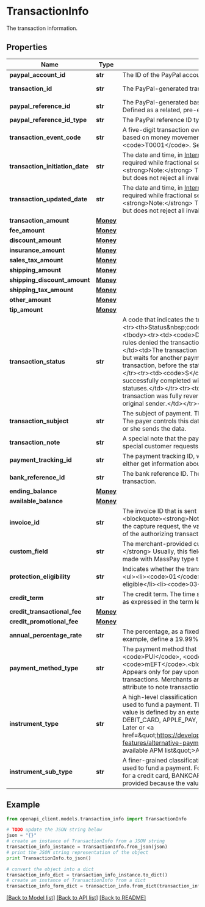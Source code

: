 # TransactionInfo

The transaction information.

## Properties

Name | Type | Description | Notes
------------ | ------------- | ------------- | -------------
**paypal_account_id** | **str** | The ID of the PayPal account of the counterparty. | [optional] 
**transaction_id** | **str** | The PayPal-generated transaction ID. | [optional] [readonly] 
**paypal_reference_id** | **str** | The PayPal-generated base ID. PayPal exclusive. Cannot be altered. Defined as a related, pre-existing transaction or event. | [optional] 
**paypal_reference_id_type** | **str** | The PayPal reference ID type. | [optional] 
**transaction_event_code** | **str** | A five-digit transaction event code that classifies the transaction type based on money movement and debit or credit. For example, &lt;code&gt;T0001&lt;/code&gt;. See [Transaction event codes](/docs/integration/direct/transaction-search/transaction-event-codes/). | [optional] 
**transaction_initiation_date** | **str** | The date and time, in [Internet date and time format](https://tools.ietf.org/html/rfc3339#section-5.6). Seconds are required while fractional seconds are optional.&lt;blockquote&gt;&lt;strong&gt;Note:&lt;/strong&gt; The regular expression provides guidance but does not reject all invalid dates.&lt;/blockquote&gt; | [optional] 
**transaction_updated_date** | **str** | The date and time, in [Internet date and time format](https://tools.ietf.org/html/rfc3339#section-5.6). Seconds are required while fractional seconds are optional.&lt;blockquote&gt;&lt;strong&gt;Note:&lt;/strong&gt; The regular expression provides guidance but does not reject all invalid dates.&lt;/blockquote&gt; | [optional] 
**transaction_amount** | [**Money**](Money.md) |  | [optional] 
**fee_amount** | [**Money**](Money.md) |  | [optional] 
**discount_amount** | [**Money**](Money.md) |  | [optional] 
**insurance_amount** | [**Money**](Money.md) |  | [optional] 
**sales_tax_amount** | [**Money**](Money.md) |  | [optional] 
**shipping_amount** | [**Money**](Money.md) |  | [optional] 
**shipping_discount_amount** | [**Money**](Money.md) |  | [optional] 
**shipping_tax_amount** | [**Money**](Money.md) |  | [optional] 
**other_amount** | [**Money**](Money.md) |  | [optional] 
**tip_amount** | [**Money**](Money.md) |  | [optional] 
**transaction_status** | **str** | A code that indicates the transaction status. Value is:&lt;table&gt;&lt;thead&gt;&lt;tr&gt;&lt;th&gt;Status&amp;nbsp;code&lt;/th&gt;&lt;th&gt;Description&lt;/th&gt;&lt;/tr&gt;&lt;/thead&gt;&lt;tbody&gt;&lt;tr&gt;&lt;td&gt;&lt;code&gt;D&lt;/code&gt;&lt;/td&gt;&lt;td&gt;PayPal or merchant rules denied the transaction.&lt;/td&gt;&lt;/tr&gt;&lt;tr&gt;&lt;td&gt;&lt;code&gt;P&lt;/code&gt;&lt;/td&gt;&lt;td&gt;The transaction is pending. The transaction was created but waits for another payment process to complete, such as an ACH transaction, before the status changes to &lt;code&gt;S&lt;/code&gt;.&lt;/td&gt;&lt;/tr&gt;&lt;tr&gt;&lt;td&gt;&lt;code&gt;S&lt;/code&gt;&lt;/td&gt;&lt;td&gt;The transaction successfully completed without a denial and after any pending statuses.&lt;/td&gt;&lt;/tr&gt;&lt;tr&gt;&lt;td&gt;&lt;code&gt;V&lt;/code&gt;&lt;/td&gt;&lt;td&gt;A successful transaction was fully reversed and funds were refunded to the original sender.&lt;/td&gt;&lt;/tr&gt;&lt;/tbody&gt;&lt;/table&gt; | [optional] 
**transaction_subject** | **str** | The subject of payment. The payer passes this value to the payee. The payer controls this data through the interface through which he or she sends the data. | [optional] 
**transaction_note** | **str** | A special note that the payer passes to the payee. Might contain special customer requests, such as shipping instructions. | [optional] 
**payment_tracking_id** | **str** | The payment tracking ID, which is a unique ID that partners specify to either get information about a payment or request a refund. | [optional] 
**bank_reference_id** | **str** | The bank reference ID. The bank provides this value for an ACH transaction. | [optional] 
**ending_balance** | [**Money**](Money.md) |  | [optional] 
**available_balance** | [**Money**](Money.md) |  | [optional] 
**invoice_id** | **str** | The invoice ID that is sent by the merchant with the transaction.&lt;blockquote&gt;&lt;strong&gt;Note:&lt;/strong&gt; If an invoice ID was sent with the capture request, the value is reported. Otherwise, the invoice ID of the authorizing transaction is reported.&lt;/blockquote&gt; | [optional] 
**custom_field** | **str** | The merchant-provided custom text.&lt;blockquote&gt;&lt;strong&gt;Note:&lt;/strong&gt; Usually, this field includes the unique ID for payments made with MassPay type transaction.&lt;/blockquote&gt; | [optional] 
**protection_eligibility** | **str** | Indicates whether the transaction is eligible for protection. Value is:&lt;ul&gt;&lt;li&gt;&lt;code&gt;01&lt;/code&gt;. Eligible.&lt;/li&gt;&lt;li&gt;&lt;code&gt;02&lt;/code&gt;. Not eligible&lt;/li&gt;&lt;li&gt;&lt;code&gt;03&lt;/code&gt;. Partially eligible.&lt;/li&gt;&lt;/ul&gt; | [optional] 
**credit_term** | **str** | The credit term. The time span covered by the installment payments as expressed in the term length plus the length time unit code. | [optional] 
**credit_transactional_fee** | [**Money**](Money.md) |  | [optional] 
**credit_promotional_fee** | [**Money**](Money.md) |  | [optional] 
**annual_percentage_rate** | **str** | The percentage, as a fixed-point, signed decimal number. For example, define a 19.99% interest rate as &#x60;19.99&#x60;. | [optional] 
**payment_method_type** | **str** | The payment method that was used for a transaction. Value is &lt;code&gt;PUI&lt;/code&gt;, &lt;code&gt;installment&lt;/code&gt;, or &lt;code&gt;mEFT&lt;/code&gt;.&lt;blockquote&gt;&lt;strong&gt;Note:&lt;/strong&gt; Appears only for pay upon invoice (PUI), installment, and mEFT transactions. Merchants and partners in the EMEA region can use this attribute to note transactions that attract turn-over tax.&lt;/blockquote&gt; | [optional] 
**instrument_type** | **str** | A high-level classification of the type of financial instrument that was used to fund a payment. The pattern is not provided because the value is defined by an external party. E.g. PAYPAL, CREDIT_CARD, DEBIT_CARD, APPLE_PAY, BANK , VENMO ,Pay Upon Invoice, Pay Later  or &lt;a href&#x3D;\&quot;https://developer.paypal.com/docs/checkout/integration-features/alternative-payment-methods/\&quot; title&#x3D;\&quot;Link to available APM list\&quot;&gt;Alternative Payment Methods (APM)&lt;/a&gt;. | [optional] 
**instrument_sub_type** | **str** | A finer-grained classification of the financial instrument that was used to fund a payment. For example, &#x60;Visa card&#x60; or a &#x60;Mastercard&#x60; for a credit card, BANKCARD ,DISCOVER etc. The pattern is not provided because the value is defined by an external party. | [optional] 

## Example

```python
from openapi_client.models.transaction_info import TransactionInfo

# TODO update the JSON string below
json = "{}"
# create an instance of TransactionInfo from a JSON string
transaction_info_instance = TransactionInfo.from_json(json)
# print the JSON string representation of the object
print TransactionInfo.to_json()

# convert the object into a dict
transaction_info_dict = transaction_info_instance.to_dict()
# create an instance of TransactionInfo from a dict
transaction_info_form_dict = transaction_info.from_dict(transaction_info_dict)
```
[[Back to Model list]](../README.md#documentation-for-models) [[Back to API list]](../README.md#documentation-for-api-endpoints) [[Back to README]](../README.md)



